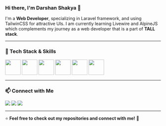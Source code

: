 ### Hi there, I'm Darshan Shakya 👋

I'm a **Web Developer**, specializing in Laravel framework, and using TailwinCSS for attractive UIs. I am currently learning Livewire and AlpineJS which complements my journey as a web developer that is a part of **TALL stack**.  

---

### 🔧 Tech Stack & Skills

<p>
  
<img src="https://cdn.jsdelivr.net/gh/devicons/devicon@latest/icons/tailwindcss/tailwindcss-original.svg" width="50" height="50"/>
<img src="https://cdn.jsdelivr.net/gh/devicons/devicon@latest/icons/alpinejs/alpinejs-original-wordmark.svg" width="50" height="50"/>          
<img src="https://cdn.jsdelivr.net/gh/devicons/devicon@latest/icons/laravel/laravel-original.svg" width="50" height="50"/>
<img src="https://cdn.jsdelivr.net/gh/devicons/devicon@latest/icons/livewire/livewire-original-wordmark.svg" width="50" height="50"/>
<img src="https://cdn.jsdelivr.net/gh/devicons/devicon@latest/icons/php/php-original.svg" width="50" height="50"/>          
<img src="https://cdn.jsdelivr.net/gh/devicons/devicon@latest/icons/git/git-original-wordmark.svg" width="50" height="50"/>
          
</p>

---

### 📫 Connect with Me

<p align="left">
  <a href="https://github.com/PappaMYST"><img src="https://img.shields.io/badge/GitHub-%23181717.svg?style=for-the-badge&logo=github&logoColor=white" /></a>
  <a href="https://www.linkedin.com/in/darshanshakyaz/"><img src="https://img.shields.io/badge/LinkedIn-%230077B5.svg?style=for-the-badge&logo=linkedin&logoColor=white" /></a>
  <a href="mailto:darshanshakya111@gmail.com"><img src="https://img.shields.io/badge/Email-D14836?style=for-the-badge&logo=gmail&logoColor=white" /></a>
</p>

---

⭐ **Feel free to check out my repositories and connect with me!** 🚀



